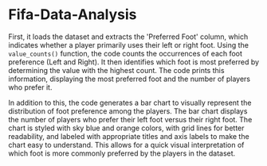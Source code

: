 # Fifa-Data-Analysis
First, it loads the dataset and extracts the 'Preferred Foot' column, which indicates whether a player primarily uses their left or right foot. Using the `value_counts()` function, the code counts the occurrences of each foot preference (Left and Right). It then identifies which foot is most preferred by determining the value with the highest count. The code prints this information, displaying the most preferred foot and the number of players who prefer it.

In addition to this, the code generates a bar chart to visually represent the distribution of foot preference among the players. The bar chart displays the number of players who prefer their left foot versus their right foot. The chart is styled with sky blue and orange colors, with grid lines for better readability, and labeled with appropriate titles and axis labels to make the chart easy to understand. This allows for a quick visual interpretation of which foot is more commonly preferred by the players in the dataset.
